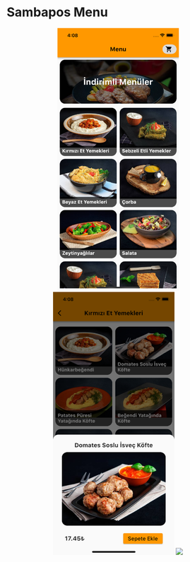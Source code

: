 # Sambapos Menu

<p align="center">
  <img src = "https://github.com/ontckr/Sambapos-Menu/blob/master/screenshots/1.png" width ="275" />
  <img src = "https://github.com/ontckr/Sambapos-Menu/blob/master/screenshots/2.png" width ="275" />
  <img src = "hhttps://github.com/ontckr/Sambapos-Menu/blob/master/screenshots/3.png" width ="275" />
</p>
